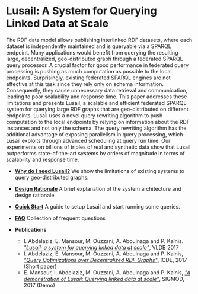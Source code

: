 # Lusail: A System for Querying Linked Data at Scale


The RDF data model allows publishing interlinked RDF datasets, where each dataset is independently maintained and is queryable via a SPARQL endpoint. Many applications would  benefit from querying the resulting large, decentralized, geo-distributed graph through a federated SPARQL query processor. A crucial factor for good  performance in federated query processing is pushing as much computation as possible to the local endpoints. Surprisingly, existing federated SPARQL engines are not effective at this task since they rely only on schema information. Consequently, they cause unnecessary data retrieval and communication, leading to poor scalability and response time. This paper addresses these limitations and presents Lusail, a scalable and efficient federated SPARQL system for querying large RDF graphs that are geo-distributed on different endpoints. Lusail uses a novel query rewriting algorithm to push computation to the local endpoints by relying on information about the RDF instances and not only the schema. The query rewriting algorithm has the additional advantage of exposing parallelism in query processing, which Lusail exploits through advanced scheduling at query run time. Our experiments on billions of triples of real and synthetic data show that Lusail outperforms state-of-the-art systems by orders of magnitude in terms of scalability and response time.

* [**Why do I need Lusail?**](docs/why_lusail.md) We show the limitations of existing systems to query geo-distributed graphs.

* [**Design Rationale**](docs/design_rationale.md) A brief explanation of the system architecture and 
design rationale.

* [**Quick Start**](docs/quick_start.md) A guide to setup Lusail and start running some queries.

* [**FAQ**](docs/faq.md) Collection of frequent questions

* **Publications**
  -  I. Abdelaziz, E. Mansour, M. Ouzzani, A. Aboulnaga and P. Kalnis. [*"Lusail: a system for querying linked data at scale"*](http://www.vldb.org/pvldb/vol11/p485-abdelaziz.pdf), VLDB 2017
  - I. Abdelaziz, E. Mansour, M. Ouzzani, A. Aboulnaga and P. Kalnis, [*"Query Optimizations over Decentralized RDF Graphs"*](https://ieeexplore.ieee.org/document/7929955), ICDE, 2017 (Short paper)
  - E. Mansour, I. Abdelaziz, M. Ouzzani, A. Aboulnaga and P. Kalnis, [*"A demonstration of Lusail: Querying linked data at scale"*](https://dl.acm.org/citation.cfm?id=3058731), SIGMOD, 2017 (Demo)
